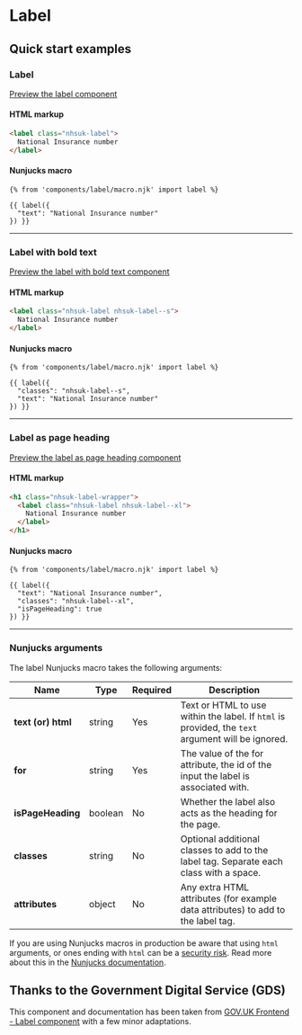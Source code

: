 # Label

## Quick start examples

### Label

[Preview the label component](https://nhsuk.github.io/nhsuk-frontend/components/label/index.html)

#### HTML markup

```html
<label class="nhsuk-label">
  National Insurance number
</label>
```

#### Nunjucks macro

```
{% from 'components/label/macro.njk' import label %}

{{ label({
  "text": "National Insurance number"
}) }}
```

---

### Label with bold text

[Preview the label with bold text component](https://nhsuk.github.io/nhsuk-frontend/components/label/bold.html)

#### HTML markup

```html
<label class="nhsuk-label nhsuk-label--s">
  National Insurance number
</label>
```

#### Nunjucks macro

```
{% from 'components/label/macro.njk' import label %}

{{ label({
  "classes": "nhsuk-label--s",
  "text": "National Insurance number"
}) }}
```

---

### Label as page heading

[Preview the label as page heading component](https://nhsuk.github.io/nhsuk-frontend/components/label/page-heading.html)

#### HTML markup

```html
<h1 class="nhsuk-label-wrapper">
  <label class="nhsuk-label nhsuk-label--xl">
    National Insurance number
  </label>
</h1>
```

#### Nunjucks macro

```
{% from 'components/label/macro.njk' import label %}

{{ label({
  "text": "National Insurance number",
  "classes": "nhsuk-label--xl",
  "isPageHeading": true
}) }}
```

---

### Nunjucks arguments

The label Nunjucks macro takes the following arguments:

| Name                | Type     | Required  | Description             |
| --------------------|----------|-----------|-------------------------|
| **text (or) html**  | string   | Yes       | Text or HTML to use within the label. If `html` is provided, the `text` argument will be ignored. |
| **for**             | string   | Yes       | The value of the for attribute, the id of the input the label is associated with. |
| **isPageHeading**   | boolean  | No        | Whether the label also acts as the heading for the page.|
| **classes**         | string   | No        | Optional additional classes to add to the label tag. Separate each class with a space. |
| **attributes**      | object   | No        | Any extra HTML attributes (for example data attributes) to add to the label tag. |

If you are using Nunjucks macros in production be aware that using `html` arguments, or ones ending with `html` can be a [security risk](https://developer.mozilla.org/en-US/docs/Glossary/Cross-site_scripting). Read more about this in the [Nunjucks documentation](https://mozilla.github.io/nunjucks/api.html#user-defined-templates-warning).

## Thanks to the Government Digital Service (GDS)

This component and documentation has been taken from [GOV.UK Frontend - Label component](https://github.com/alphagov/govuk-frontend/tree/master/package/components/label) with a few minor adaptations.
